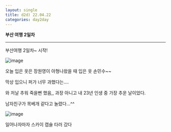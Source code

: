 ```yaml
---
layout: single
title: d2d) 22.04.22
categories: day2day
---
```


__부산 여행 2일차__

-------------------------------------------------------------------------------------------

부산여행 2일차~ 시작!

![image](https://user-images.githubusercontent.com/52832956/164580150-0b1b2843-e38b-43f9-b305-1191bc98a47f.png)

오늘 입은 옷은 장원영이 아형나왔을 때 입은 옷 손민수~~

막상 입으니 퍼가 너무 과했다는....

와 저날 추워 죽을뻔 했음,, 과장 아니고 내 23년 인생 중 가장 추운 날이었다.

남자친구가 목베개 같다고 놀렸다...^^

![image](https://user-images.githubusercontent.com/52832956/164580345-623f69e0-a03a-4b5d-a264-e15ad142b5b1.png)

일어나자마자 스카이 캡슐 타러 갔다 

